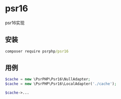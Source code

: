 # psr16

psr16实现

## 安装

``` cmd
composer require psrphp/psr16
```

## 用例

``` php
$cache = new \PsrPHP\Psr16\NullAdapter;
$cache = new \PsrPHP\Psr16\LocalAdapter('./cache');

$cache->...
```
